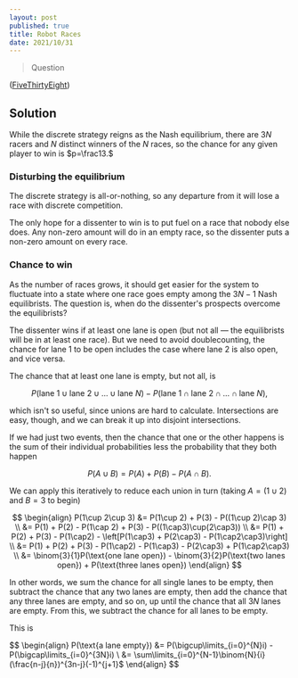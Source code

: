 ```yaml
---
layout: post
published: true
title: Robot Races
date: 2021/10/31
---
```


>Question

<!--more-->

([FiveThirtyEight](URL))

## Solution

While the discrete strategy reigns as the Nash equilibrium, there are $3N$ racers and $N$ distinct winners of the $N$ races, so the chance for any given player to win is $p=\frac13.$

### Disturbing the equilibrium

The discrete strategy is all-or-nothing, so any departure from it will lose a race with discrete competition. 

The only hope for a dissenter to win is to put fuel on a race that nobody else does. Any non-zero amount will do in an empty race, so the dissenter puts a non-zero amount on every race.

### Chance to win

As the number of races grows, it should get easier for the system to fluctuate into a state where one race goes empty among the $3N-1$ Nash equilibrists. The question is, when do the dissenter's prospects overcome the equilibrists?

The dissenter wins if at least one lane is open (but not all — the equilibrists will be in at least one race). But we need to avoid doublecounting, the chance for lane $1$ to be open includes the case where lane $2$ is also open, and vice versa.

The chance that at least one lane is empty, but not all, is 

$$
P(\text{lane 1} \cup \text{lane 2} \cup \ldots \cup \text{lane }N) - P(\text{lane 1} \cap \text{lane 2} \cap \ldots \cap \text{lane }N),
$$

which isn't so useful, since unions are hard to calculate. Intersections are easy, though, and we can break it up into disjoint intersections.

If we had just two events, then the chance that one or the other happens is the sum of their individual probabilities less the probability that they both happen

$$
P(A\cup B) = P(A) + P(B) - P(A\cap B).
$$

We can apply this iteratively to reduce each union in turn (taking $A = \left(1\cup 2\right)$ and $B=3$ to begin)

$$
\begin{align}
P(1\cup 2\cup 3) &= P(1\cup 2) + P(3) - P((1\cup 2)\cap 3) \\
&= P(1) + P(2) - P(1\cap 2) + P(3) - P((1\cap3)\cup(2\cap3)) \\
&= P(1) + P(2) + P(3) - P(1\cap2) - \left[P(1\cap3) + P(2\cap3) - P(1\cap2\cap3)\right] \\
&= P(1) + P(2) + P(3) -  P(1\cap2) - P(1\cap3) - P(2\cap3) + P(1\cap2\cap3) \\
&= \binom{3}{1}P(\text{one lane open}) - \binom{3}{2}P(\text{two lanes open}) + P(\text{three lanes open})
\end{align}
$$

In other words, we sum the chance for all single lanes to be empty, then subtract the chance that any two lanes are empty, then add the chance that any three lanes are empty, and so on, up until the chance that all $3N$ lanes are empty. From this, we subtract the chance for all lanes to be empty.

This is 

$$
\begin{align}
P(\text{a lane empty}) &= P(\bigcup\limits_{i=0}^{N}i) - P(\bigcap\limits_{i=0}^{3N}i) \\
&= \sum\limits_{i=0}^{N-1}\binom{N}{i}(\frac{n-j}{n})^{3n-j}(-1)^{j+1}$
\end{align}
$$
 
 
<br>
